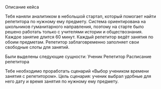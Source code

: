 Описание кейса

Тебя наняли аналитиком в небольшой стартап, который помогает найти репетитора по нужному ему предмету. Система ориентирована на школьников гуманитарного направления, поэтому на старте было решено работать только с учителями истории и обществознания. Каждое занятие длится 60 минут. Каждый репетитор ведёт занятия по обоим предметам. Репетитор заблаговременно заполняет свои свободные слоты для занятий.

Были выделены следующие сущности:
Ученик
Репетитор
Расписание репетитора

Тебе необходимо проработать сценарий «Выбор учеником времени занятия с репетитором». Цель сценария: ученик выбрал удобные для него дату и время занятия по нужному ему предмету.
